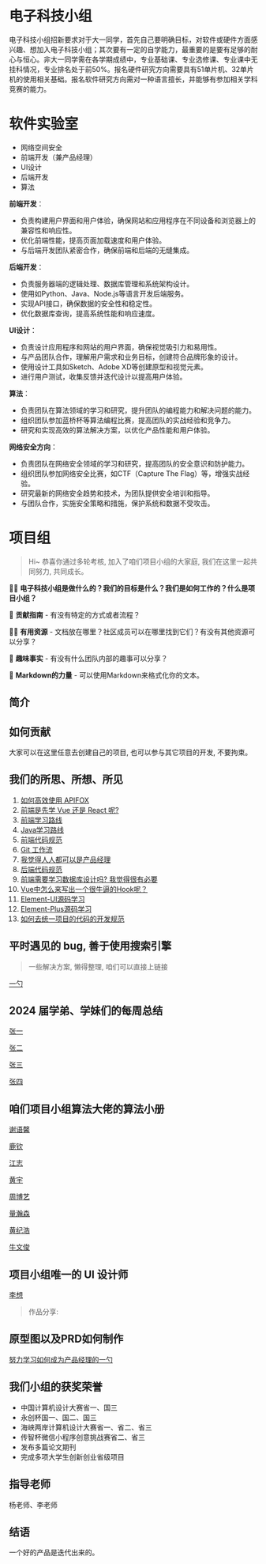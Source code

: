 # 电子科技小组

电子科技小组招新要求对于大一同学，首先自己要明确目标，对软件或硬件方面感兴趣、想加入电子科技小组；其次要有一定的自学能力，最重要的是要有足够的耐心与恒心。非大一同学需在各学期成绩中，专业基础课、专业选修课、专业课中无挂科情况，专业排名处于前50%。报名硬件研究方向需要具有51单片机、32单片机的使用相关基础。报名软件研究方向需对一种语言擅长，并能够有参加相关学科竞赛的能力。

# 软件实验室

- 网络空间安全
- 前端开发（兼产品经理）
- UI设计
- 后端开发
- 算法

**前端开发**：
- 负责构建用户界面和用户体验，确保网站和应用程序在不同设备和浏览器上的兼容性和响应性。
- 优化前端性能，提高页面加载速度和用户体验。
- 与后端开发团队紧密合作，确保前端和后端的无缝集成。

**后端开发**：
- 负责服务器端的逻辑处理、数据库管理和系统架构设计。
- 使用如Python、Java、Node.js等语言开发后端服务。
- 实现API接口，确保数据的安全性和稳定性。
- 优化数据库查询，提高系统性能和响应速度。

**UI设计**：
- 负责设计应用程序和网站的用户界面，确保视觉吸引力和易用性。
- 与产品团队合作，理解用户需求和业务目标，创建符合品牌形象的设计。
- 使用设计工具如Sketch、Adobe XD等创建原型和视觉元素。
- 进行用户测试，收集反馈并迭代设计以提高用户体验。

**算法**：
- 负责团队在算法领域的学习和研究，提升团队的编程能力和解决问题的能力。
- 组织团队参加蓝桥杯等算法编程比赛，提高团队的实战经验和竞争力。
- 研究和实现高效的算法解决方案，以优化产品性能和用户体验。

**网络安全方向**：
- 负责团队在网络安全领域的学习和研究，提高团队的安全意识和防护能力。
- 组织团队参加网络安全比赛，如CTF（Capture The Flag）等，增强实战经验。
- 研究最新的网络安全趋势和技术，为团队提供安全培训和指导。
- 与团队合作，实施安全策略和措施，保护系统和数据不受攻击。

# 项目组

> Hi~ 恭喜你通过多轮考核, 加入了咱们项目小组的大家庭, 我们在这里一起共同努力, 共同成长。

🙋‍♀️ **电子科技小组是做什么的？我们的目标是什么？我们是如何工作的？什么是项目小组？** 

🌈 **贡献指南** - 有没有特定的方式或者流程？

👩‍💻 **有用资源** - 文档放在哪里？社区成员可以在哪里找到它们？有没有其他资源可以分享？

🍿 **趣味事实** - 有没有什么团队内部的趣事可以分享？

🧙 **Markdown的力量** - 可以使用Markdown来格式化你的文本。

## 简介

## 如何贡献

大家可以在这里任意去创建自己的项目, 也可以参与其它项目的开发, 不要拘束。

## 我们的所思、所想、所见

1. [如何高效使用 APIFOX]()
2. [前端是先学 Vue 还是 React 呢?]()
3. [前端学习路线]()
4. [Java学习路线]()
5. [前端代码规范]()
6. [ Git 工作流]()
7. [我觉得人人都可以是产品经理]()
8. [后端代码规范]()
9. [前端需要学习数据库设计吗? 我觉得很有必要]()
10. [Vue中怎么来写出一个很牛逼的Hook呢？]()
11. [Element-UI源码学习]()
12. [Element-Plus源码学习]()
13. [如何去统一项目的代码的开发规范](https://github.com/Electronic-Technology-Sub-Group/22-Zrm-doc/blob/main/%E5%A6%82%E4%BD%95%E5%8E%BB%E7%BB%9F%E4%B8%80%E4%B8%8D%E5%90%8C%E5%BC%80%E5%8F%91%E8%80%85%E7%9A%84%E4%BB%A3%E7%A0%81%E7%BC%96%E5%86%99%E9%A3%8E%E6%A0%BC.md)

## 平时遇见的 bug, 善于使用搜索引擎

> 一些解决方案, 懒得整理, 咱们可以直接上链接

[一勺](https://www.yuque.com/yuqueyonghuk4ccbe/eisx2i/nn0bkyiqne5ok4ia?singleDoc#)

## 2024 届学弟、学妹们的每周总结

[张一]()

[张二]()

[张三]()

[张四]()

## 咱们项目小组算法大佬的算法小册

[谢语馨]()

[鹿钦]()

[江志]()

[黄宇]()

[周博艺]()

[量瀚森]()

[黄纪浩]()

[牛文俊]()

## 项目小组唯一的 UI 设计师

[李想]()

> 作品分享:

## 原型图以及PRD如何制作

[努力学习如何成为产品经理的一勺]()

## 我们小组的获奖荣誉

- 中国计算机设计大赛省一、国三
- 永创杯国一、国二、国三
- 海峡两岸计算机设计大赛省一、省二、省三
- 传智杯微信小程序创意挑战赛省二、省三
- 发布多篇论文期刊
- 完成多项大学生创新创业省级项目

## 指导老师

杨老师、李老师

## 结语

一个好的产品是迭代出来的。
